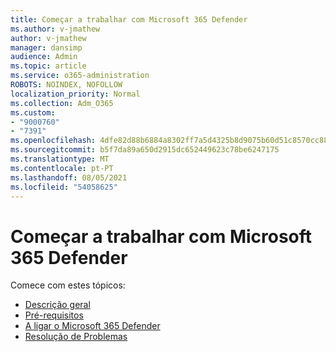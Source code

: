```yaml
---
title: Começar a trabalhar com Microsoft 365 Defender
ms.author: v-jmathew
author: v-jmathew
manager: dansimp
audience: Admin
ms.topic: article
ms.service: o365-administration
ROBOTS: NOINDEX, NOFOLLOW
localization_priority: Normal
ms.collection: Adm_O365
ms.custom:
- "9000760"
- "7391"
ms.openlocfilehash: 4dfe82d88b6884a8302ff7a5d4325b8d9075b60d51c8570cc88470d9ee222895
ms.sourcegitcommit: b5f7da89a650d2915dc652449623c78be6247175
ms.translationtype: MT
ms.contentlocale: pt-PT
ms.lasthandoff: 08/05/2021
ms.locfileid: "54058625"
---
```

# <a name="get-started-with-microsoft-365-defender"></a>Começar a trabalhar com Microsoft 365 Defender

Comece com estes tópicos:

- [Descrição geral](https://docs.microsoft.com/microsoft-365/security/mtp/microsoft-threat-protection)
- [Pré-requisitos](https://docs.microsoft.com/microsoft-365/security/mtp/prerequisites)
- [A ligar o Microsoft 365 Defender](https://docs.microsoft.com/microsoft-365/security/mtp/mtp-enable)
- [Resolução de Problemas](https://docs.microsoft.com/microsoft-365/security/mtp/troubleshoot)
